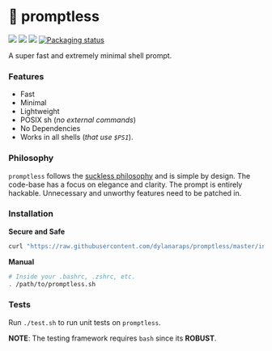 # 🚀 promptless

<a href="https://discord.gg/BtnTPFF"><img src="https://img.shields.io/discord/440354555197128704.svg"></a>
<a href="https://travis-ci.org/dylanaraps/promptless"><img src="https://travis-ci.org/dylanaraps/promptless.svg?branch=master"></a>
<a href=""><img src="https://img.shields.io/badge/coverage-100%25-green.svg"></a>
<a href="https://repology.org/metapackage/promptless"><img src="https://repology.org/badge/tiny-repos/promptless.svg" alt="Packaging status"></a>

A super fast and extremely minimal shell prompt.

### Features

- Fast
- Minimal
- Lightweight
- POSIX sh (*no external commands*)
- No Dependencies
- Works in all shells (*that use `$PS1`*).


### Philosophy

`promptless` follows the [suckless philosophy](https://suckless.org/philosophy/) and is simple by design. The code-base has a focus on elegance and clarity. The prompt is entirely hackable. Unnecessary and unworthy features need to be patched in.


### Installation

**Secure and Safe**

```sh
curl "https://raw.githubusercontent.com/dylanaraps/promptless/master/install.sh" | sh
```

**Manual**

```sh
# Inside your .bashrc, .zshrc, etc.
. /path/to/promptless.sh
```

### Tests

Run `./test.sh` to run unit tests on `promptless`.

**NOTE**: The testing framework requires `bash` since its **ROBUST**.
